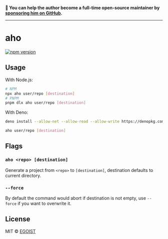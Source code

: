 **💛 You can help the author become a full-time open-source maintainer by [sponsoring him on GitHub](https://github.com/sponsors/egoist).**

---

# aho

[![npm version](https://badgen.net/npm/v/aho)](https://npm.im/aho)

## Usage

With Node.js:

```bash
# NPM
npx aho user/repo [destination]
# PNPM
pnpm dlx aho user/repo [destination]
```

With Deno:

```bash
deno install --allow-net --allow-read --allow-write https://denopkg.com/egoist/aho@main/aho.ts

aho user/repo [destination]
```

## Flags

### `aho <repo> [destination]`

Generate a project from `<repo>` to `[destination]`, destination defaults to current directory.

### `--force`

By default the command would abort if destination is not empty, use `--force` if you want to overwrite it.

## License

MIT &copy; [EGOIST](https://github.com/sponsors/egoist)
